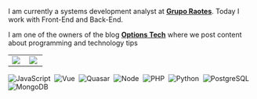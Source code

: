 I am currently a systems development analyst at [**Grupo Raotes**](https://github.com/GrupoRaotes). Today I work with Front-End and Back-End.

I am one of the owners of the blog [**Options Tech**](https://optionstech.com.br/) where we post content about programming and technology tips

<center>
  <table>
    <tr>
      <td>
        <img heigth="100% auto;" align="left" src="https://github-readme-stats.vercel.app/api?username=PAHJunior&show_icons=true&theme=blueberry&hide=contribs&count_private=true"/>
      </td>
      <td>
        <img heigth="100% auto;" align="left" src="https://github-readme-stats.vercel.app/api/top-langs/?username=PAHJunior&layout=compact&theme=blueberry"/>
      </td>
    </tr>
  </table>
</center>

![JavaScript](https://img.shields.io/badge/-JavaScript-FEAE32?style=flat&logoColor=fff&logo=javascript)&nbsp;
![Vue](https://img.shields.io/badge/-Vue.js-41BA82?style=flat&logoColor=fff&logo=vue.js)&nbsp;
![Quasar](https://img.shields.io/badge/-Quasar-1976D1?style=flat&logoColor=fff&logo=quasar)&nbsp;
![Node](https://img.shields.io/badge/-Node.js-5B9856?style=flat&logoColor=fff&logo=node.js)&nbsp;
![PHP](https://img.shields.io/badge/-PHP-369?style=flat&logoColor=fff&logo=php)&nbsp;
![Python](https://img.shields.io/badge/Python-3776AB?style=flat&logo=python&logoColor=white)&nbsp;
![PostgreSQL](https://img.shields.io/badge/PostgreSQL-316192?flat&logo=postgresql&logoColor=white)&nbsp;
![MongoDB](https://img.shields.io/badge/MongoDB-4EA94B?style=flat&logo=mongodb&logoColor=white)&nbsp;

<!--
**PAHJunior/PAHJunior** is a ✨ _special_ ✨ repository because its `README.md` (this file) appears on your GitHub profile.

Here are some ideas to get you started:

- 🔭 I’m currently working on ...
- 🌱 I’m currently learning ...
- 👯 I’m looking to collaborate on ...
- 🤔 I’m looking for help with ...
- 💬 Ask me about ...
- 📫 How to reach me: ...
- 😄 Pronouns: ...
- ⚡ Fun fact: ...
-->
